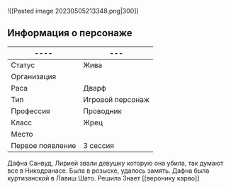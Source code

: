 ![[Pasted image 20230505213348.png|300]]
## Информация о персонаже
| ----             | --- |
| ---------------- | --- |
| Статус           |   Жива  |
| Организация      |     |
| Раса             | Дварф    |
| Тип              |  Игровой персонаж   |
| Профессия        | Проводник    |
| Класс            | Жрец    |
| Место|     |
|  Первое появление    | 3 сессия     |

Дафна Санвуд, Лирией звали девушку которую она убила, так думают все в Никодранасе. Была в розыске, удалось замять. Дафна была куртизанской в Лавиш Шато. Решила 
Знает [[веронику карво]] 
